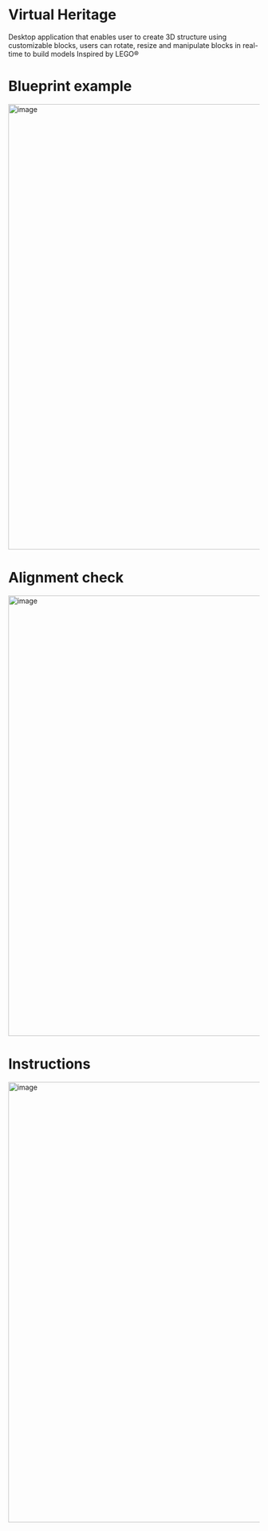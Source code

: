 # Virtual Heritage

Desktop application that enables user to create 3D structure using customizable blocks, users can rotate, resize and manipulate blocks in real-time to build models
Inspired by LEGO®

# Blueprint example
<img width="1995" height="891" alt="image" src="https://github.com/user-attachments/assets/b05b7432-3c93-404b-b5e3-d2b4634bd0e8" />

# Alignment check
<img width="1995" height="881" alt="image" src="https://github.com/user-attachments/assets/e8c03469-7c93-481d-b578-1ed5e3e7be2e" />

# Instructions
<img width="1995" height="881" alt="image" src="https://github.com/user-attachments/assets/fd78f288-2305-433a-bb40-d42e7d2135ff" />

